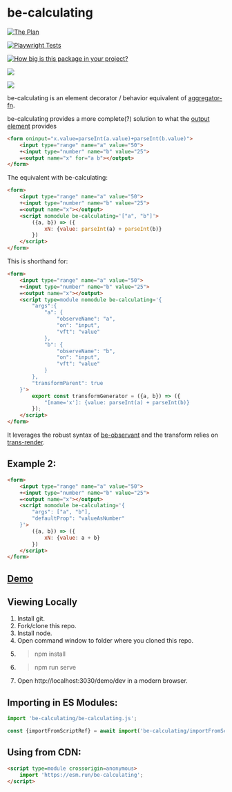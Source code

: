 # be-calculating

[![The Plan](https://www.berfrois.com/uploads/2011/06/rr3.jpg)](https://www.berfrois.com/2011/06/wile-e-coyote-pursues-road-runner/)

[![Playwright Tests](https://github.com/bahrus/be-calculating/actions/workflows/CI.yml/badge.svg?branch=baseline)](https://github.com/bahrus/be-calculating/actions/workflows/CI.yml)

[![How big is this package in your project?](https://img.shields.io/bundlephobia/minzip/be-calculating?style=for-the-badge)](https://bundlephobia.com/result?p=be-calculating)

<img src="http://img.badgesize.io/https://cdn.jsdelivr.net/npm/be-calculating?compression=gzip">

<a href="https://nodei.co/npm/be-calculating/"><img src="https://nodei.co/npm/be-calculating.png"></a>

be-calculating is an element decorator / behavior equivalent of [aggregator-fn](https://github.com/bahrus/aggregator-fn).

be-calculating provides a more complete(?) solution to what the [output element](https://developer.mozilla.org/en-US/docs/Web/HTML/Element/output) provides

```html
<form oninput="x.value=parseInt(a.value)+parseInt(b.value)">
    <input type="range" name="a" value="50">
    +<input type="number" name="b" value="25">
    =<output name="x" for="a b"></output>
</form>
```

The equivalent with be-calculating:

```html
<form>
    <input type="range" name="a" value="50">
    +<input type="number" name="b" value="25">
    =<output name="x"></output>
    <script nomodule be-calculating='["a", "b"]'>
        ({a, b}) => ({
            xN: {value: parseInt(a) + parseInt(b)}
        })
    </script>
</form>
```

This is shorthand for:

```html
<form>
    <input type="range" name="a" value="50">
    +<input type="number" name="b" value="25">
    =<output name="x"></output>
    <script type=module nomodule be-calculating='{
        "args":{
            "a": {
                "observeName": "a",
                "on": "input",
                "vft": "value"
            },
            "b": {
                "observeName": "b",
                "on": "input",
                "vft": "value"
            }
        },
        "transformParent": true
    }'>        
        export const transformGenerator = ({a, b}) => ({
            "[name='x']: {value: parseInt(a) + parseInt(b)}
        });
    </script>
</form>
```

It leverages the robust syntax of [be-observant](https://github.com/bahrus/be-observant) and the transform relies on [trans-render](https://github.com/bahrus/trans-render).

## Example 2:

```html
<form>
    <input type="range" name="a" value="50">
    +<input type="number" name="b" value="25">
    =<output name="x"></output>
    <script nomodule be-calculating='{
        "args": ["a", "b"],
        "defaultProp": "valueAsNumber"
    }'>
        ({a, b}) => ({
            xN: {value: a + b}
        })
    </script>
</form>
```

## [Demo](https://codepen.io/bahrus/pen/NWMjxYV)

## Viewing Locally

1.  Install git.
2.  Fork/clone this repo.
3.  Install node.
4.  Open command window to folder where you cloned this repo.
5.  > npm install
6.  > npm run serve
7.  Open http://localhost:3030/demo/dev in a modern browser.

## Importing in ES Modules:

```JavaScript
import 'be-calculating/be-calculating.js';

const {importFromScriptRef} = await import('be-calculating/importFromScriptRef.js');
```

## Using from CDN:

```html
<script type=module crossorigin=anonymous>
    import 'https://esm.run/be-calculating';
</script>
```